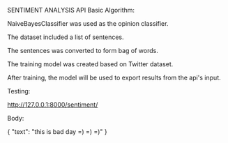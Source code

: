 SENTIMENT ANALYSIS API
Basic Algorithm:

NaiveBayesClassifier was used as the opinion classifier.

The dataset included a list of sentences.

The sentences was converted to form bag of words.

The training model was created based on Twitter dataset.

After training, the model will be used to export results from the api's input.

Testing:

http://127.0.0.1:8000/sentiment/

Body: 

{
  "text": "this is bad day =) =) =)"
}